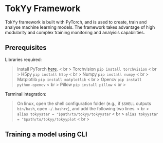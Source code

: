 # TokYy Framework 

TokYy framework is built with PyTorch, and is used to create, train and analyse machine learning models. The framework takes advantage of high modularity and complex training monitoring and analyisis capabilities.

## Prerequisites

Libraries required:

> Install PyTorch [here]( https://pytorch.org/get-started/locally/ ). < br >
> Torchvision `pip install torchvision` < br >
> H5py `pip install h5py` < br >
> Numpy `pip install numpy` < br >
> Matplotlib `pip install matplotlib` < br >
> Opencv `pip install python-opencv` < br >
> Pillow  `pip install pillow`  < br >

Terminal integration:

> On linux, open the shell configuration folder (e.g., if `$SHELL` outputs `bin/bash`, open `~/.bashrc`), and add the following two lines. < br >
> `alias tokyystar = "$path/to/tokyy/tokyystar` < br >
> `alias tokyystar = "$path/to/tokyy/tokyyplot` < br >

## Training a model using CLI

